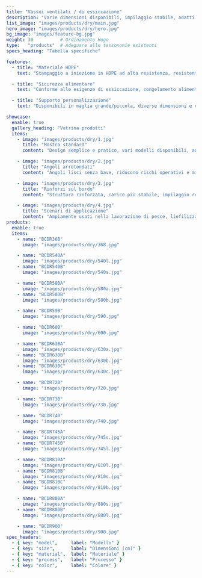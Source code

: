 ```yaml
---
title: "Vassoi ventilati / di essiccazione"
description: "Varie dimensioni disponibili, impilaggio stabile, adatti per essiccazione, liofilizzazione alimentare e movimentazione."
list_image: "images/products/dry/main.jpg"
hero_image: "images/products/dry/hero.jpg"
bg_image: "images/feature-bg.jpg"
weight: 30          # Ordinamento Hugo
type:   "products"  # Adeguare alle tassonomie esistenti
specs_heading: "Tabella specifiche"

features:
  - title: "Materiale HDPE"
    text: "Stampaggio a iniezione in HDPE ad alta resistenza, resistente al freddo e agli urti, non si fessura facilmente."

  - title: "Sicurezza alimentare"
    text: "Conforme alle esigenze di essiccazione, congelamento alimentare e lavorazione di prodotti ittici."

  - title: "Supporto personalizzazione"
    text: "Disponibili in maglia grande/piccola, diverse dimensioni e colori; supporta logo stampato, consegna stabile in serie."

showcase:
  enable: true
  gallery_heading: "Vetrina prodotti"
  items:
    - image: "images/products/dry/1.jpg"
      title: "Mostra standard"
      content: "Design semplice e pratico, vari modelli disponibili, adatti alla lavorazione di pesce e alimenti."

    - image: "images/products/dry/2.jpg"
      title: "Angoli arrotondati"
      content: "Angoli lisci senza bave, riducono rischi operativi e migliorano sicurezza e comfort."

    - image: "images/products/dry/3.jpg"
      title: "Rinforzi sul bordo"
      content: "Struttura rinforzata, carico più stabile, impilaggio resistente alla deformazione, maggiore durata."

    - image: "images/products/dry/4.jpg"
      title: "Scenari di applicazione"
      content: "Ampiamente usati nella lavorazione di pesce, liofilizzazione alimentare, magazzini frigoriferi e smistamento."
products:
  enable: true
  items:
    - name: "BCDR368"
      image: "images/products/dry/368.jpg"

    - name: "BCDR540A"
      image: "images/products/dry/540l.jpg"
    - name: "BCDR540B"
      image: "images/products/dry/540s.jpg"

    - name: "BCDR580A"
      image: "images/products/dry/580a.jpg"
    - name: "BCDR580B"
      image: "images/products/dry/580b.jpg"

    - name: "BCDR590"
      image: "images/products/dry/590.jpg"

    - name: "BCDR600"
      image: "images/products/dry/600.jpg"

    - name: "BCDR630A"
      image: "images/products/dry/630a.jpg"
    - name: "BCDR630B"
      image: "images/products/dry/630b.jpg"
    - name: "BCDR630C"
      image: "images/products/dry/630c.jpg"

    - name: "BCDR720"
      image: "images/products/dry/720.jpg"

    - name: "BCDR730"
      image: "images/products/dry/730.jpg"

    - name: "BCDR740"
      image: "images/products/dry/740.jpg"

    - name: "BCDR745A"
      image: "images/products/dry/745s.jpg"
    - name: "BCDR745B"
      image: "images/products/dry/745l.jpg"

    - name: "BCDR810A"
      image: "images/products/dry/810l.jpg"
    - name: "BCDR810B"
      image: "images/products/dry/810s.jpg"
    - name: "BCDR810C"
      image: "images/products/dry/810b.jpg"

    - name: "BCDR880A"
      image: "images/products/dry/880s.jpg"
    - name: "BCDR880B"
      image: "images/products/dry/880l.jpg"

    - name: "BCDR900"
      image: "images/products/dry/900.jpg"      
spec_headers:
  - { key: "model",     label: "Modello" }
  - { key: "size",      label: "Dimensioni (cm)" }
  - { key: "material",  label: "Materiale" }
  - { key: "process",   label: "Processo" }
  - { key: "color",     label: "Colore" }
---
```

